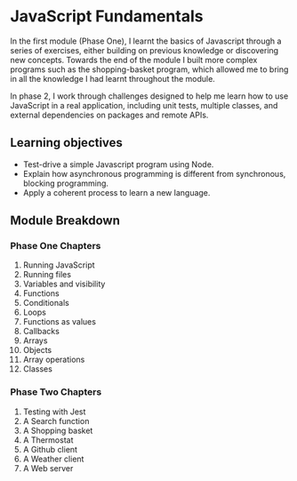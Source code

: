 # JavaScript Fundamentals

In the first module (Phase One), I learnt the basics of Javascript through a series of exercises, either building on previous knowledge or discovering new concepts. Towards the end of the module I built more complex programs such as the shopping-basket program, which allowed me to bring in all the knowledge I had learnt throughout the module. 

In phase 2, I work through challenges designed to help me learn how to use JavaScript in a real application, including unit tests, multiple classes, and external dependencies on packages and remote APIs.

## Learning objectives

* Test-drive a simple Javascript program using Node.
* Explain how asynchronous programming is different from synchronous, blocking
  programming.
* Apply a coherent process to learn a new language.

## Module Breakdown

### Phase One Chapters

1. Running JavaScript
2. Running files
3. Variables and visibility
4. Functions
5. Conditionals
6. Loops
7. Functions as values
8. Callbacks
9. Arrays
10. Objects
11. Array operations
12. Classes

### Phase Two Chapters
1. Testing with Jest
2. A Search function
3. A Shopping basket
4. A Thermostat
5. A Github client
6. A Weather client
7. A Web server

<!-- END GENERATED SECTION DO NOT EDIT -->